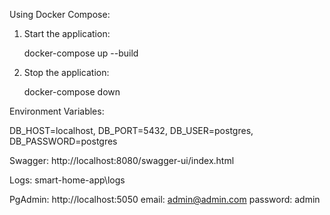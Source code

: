 Using Docker Compose:
1. Start the application:
   
   docker-compose up --build
   
3. Stop the application:
   
   docker-compose down

Environment Variables:

DB_HOST=localhost,
DB_PORT=5432,
DB_USER=postgres,
DB_PASSWORD=postgres

Swagger:
http://localhost:8080/swagger-ui/index.html

Logs:
smart-home-app\logs

PgAdmin:
http://localhost:5050
email: admin@admin.com
password: admin
